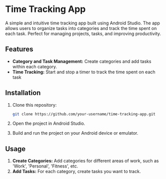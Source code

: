# Time Tracking App

A simple and intuitive time tracking app built using Android Studio. The app allows users to organize tasks into categories and track the time spent on each task. Perfect for managing projects, tasks, and improving productivity.

## Features

- **Category and Task Management:** Create categories and add tasks within each category.
- **Time Tracking:** Start and stop a timer to track the time spent on each task

## Installation

1. Clone this repository:
    ```bash
    git clone https://github.com/your-username/time-tracking-app.git
    ```

2. Open the project in Android Studio.

3. Build and run the project on your Android device or emulator.

## Usage

1. **Create Categories:** Add categories for different areas of work, such as 'Work', 'Personal', 'Fitness', etc.
2. **Add Tasks:** For each category, create tasks you want to track.
